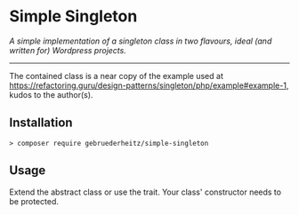 # Simple Singleton

_A simple implementation of a singleton class in two flavours, ideal (and written for) Wordpress projects._

---

The contained class is a near copy of the example used at https://refactoring.guru/design-patterns/singleton/php/example#example-1,
kudos to the author(s).

## Installation

```shell
> composer require gebruederheitz/simple-singleton
```

## Usage

Extend the abstract class or use the trait. Your class' constructor needs to be protected.

